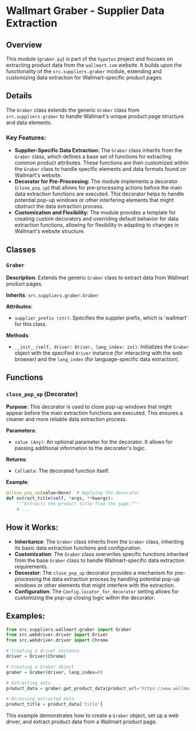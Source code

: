 # Wallmart Graber - Supplier Data Extraction

## Overview

This module (`graber.py`) is part of the `hypotez` project and focuses on extracting product data from the `wallmart.com` website. It builds upon the functionality of the `src.suppliers.graber` module, extending and customizing data extraction for Wallmart-specific product pages.

## Details

The `Graber` class extends the generic `Graber` class from `src.suppliers.graber` to handle Wallmart's unique product page structure and data elements.

### Key Features:

- **Supplier-Specific Data Extraction:** The `Graber` class inherits from the `Graber` class, which defines a base set of functions for extracting common product attributes. These functions are then customized within the `Graber` class to handle specific elements and data formats found on Wallmart's website.
- **Decorator for Pre-Processing:** The module implements a decorator (`close_pop_up`) that allows for pre-processing actions before the main data extraction functions are executed. This decorator helps to handle potential pop-up windows or other interfering elements that might obstruct the data extraction process.
- **Customization and Flexibility:** The module provides a template for creating custom decorators and overriding default behavior for data extraction functions, allowing for flexibility in adapting to changes in Wallmart's website structure.

## Classes

### `Graber`

**Description**:  Extends the generic `Graber` class to extract data from Wallmart product pages.

**Inherits**: `src.suppliers.graber.Graber`

**Attributes**:

- `supplier_prefix (str)`:  Specifies the supplier prefix, which is 'wallmart' for this class.

**Methods**:

- `__init__(self, driver: Driver, lang_index: int)`: Initializes the `Graber` object with the specified `driver` instance (for interacting with the web browser) and the `lang_index` (for language-specific data extraction).

## Functions

### `close_pop_up` (Decorator)

**Purpose**: This decorator is used to close pop-up windows that might appear before the main extraction functions are executed. This ensures a cleaner and more reliable data extraction process.

**Parameters**:

- `value (Any)`: An optional parameter for the decorator. It allows for passing additional information to the decorator's logic.

**Returns**:

- `Callable`: The decorated function itself.

**Example**:

```python
@close_pop_up(value=None)  # Applying the decorator
def extract_title(self, *args, **kwargs):
    """Extracts the product title from the page."""
    # ...
```

## How it Works:

- **Inheritance**: The `Graber` class inherits from the `Graber` class, inheriting its basic data extraction functions and configuration.
- **Customization**: The `Graber` class overwrites specific functions inherited from the base `Graber` class to handle Wallmart-specific data extraction requirements.
- **Decorator**: The `close_pop_up` decorator provides a mechanism for pre-processing the data extraction process by handling potential pop-up windows or other elements that might interfere with the extraction.
- **Configuration**: The `Config.locator_for_decorator` setting allows for customizing the pop-up closing logic within the decorator.

## Examples:

```python
from src.suppliers.wallmart.graber import Graber
from src.webdriver.driver import Driver
from src.webdriver.driver import Chrome

# Creating a driver instance
driver = Driver(Chrome)

# Creating a Graber object
graber = Graber(driver, lang_index=0)

# Extracting data
product_data = graber.get_product_data(product_url='https://www.wallmart.com/product/123456789')

# Accessing extracted data
product_title = product_data['title']
``` 

This example demonstrates how to create a `Graber` object, set up a web driver, and extract product data from a Wallmart product page.